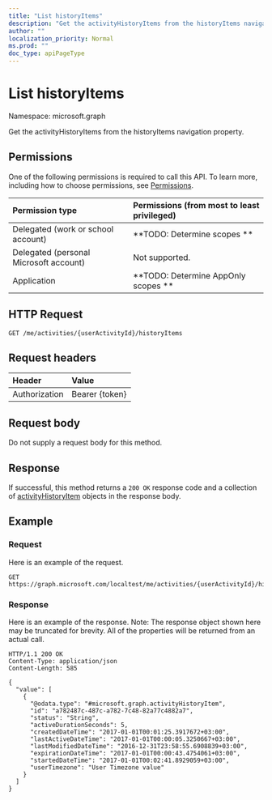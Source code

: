 ```yaml
---
title: "List historyItems"
description: "Get the activityHistoryItems from the historyItems navigation property."
author: ""
localization_priority: Normal
ms.prod: ""
doc_type: apiPageType
---
```


# List historyItems

Namespace: microsoft.graph

Get the activityHistoryItems from the historyItems navigation property.

## Permissions
One of the following permissions is required to call this API. To learn more, including how to choose permissions, see [Permissions](/concepts/permissions-reference.md).

|Permission type|Permissions (from most to least privileged)|
|:---|:---|
|Delegated (work or school account)|**TODO: Determine scopes **|
|Delegated (personal Microsoft account)|Not supported.|
|Application|**TODO: Determine AppOnly scopes **|

## HTTP Request
<!-- {
  "blockType": "ignored"
}
-->
``` http
GET /me/activities/{userActivityId}/historyItems
```

## Request headers
|Header|Value|
|:---|:---|
|Authorization|Bearer {token}|

## Request body
Do not supply a request body for this method.

## Response
If successful, this method returns a `200 OK` response code and a collection of [activityHistoryItem](../resources/activityhistoryitem.md) objects in the response body.

## Example

### Request
Here is an example of the request.
<!-- {
  "blockType": "request",
  "name": "get_activityhistoryitem"
}
-->
``` http
GET https://graph.microsoft.com/localtest/me/activities/{userActivityId}/historyItems
```

### Response
Here is an example of the response. Note: The response object shown here may be truncated for brevity. All of the properties will be returned from an actual call.
<!-- {
  "blockType": "response",
  "truncated": true,
  "@odata.type": "collection(microsoft.graph.activityhistoryitem)"
}
-->
``` http
HTTP/1.1 200 OK
Content-Type: application/json
Content-Length: 585

{
  "value": [
    {
      "@odata.type": "#microsoft.graph.activityHistoryItem",
      "id": "a782487c-487c-a782-7c48-82a77c4882a7",
      "status": "String",
      "activeDurationSeconds": 5,
      "createdDateTime": "2017-01-01T00:01:25.3917672+03:00",
      "lastActiveDateTime": "2017-01-01T00:00:05.3250667+03:00",
      "lastModifiedDateTime": "2016-12-31T23:58:55.6908839+03:00",
      "expirationDateTime": "2017-01-01T00:00:43.4754061+03:00",
      "startedDateTime": "2017-01-01T00:02:41.8929059+03:00",
      "userTimezone": "User Timezone value"
    }
  ]
}
```

